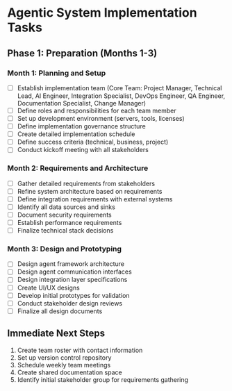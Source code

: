 # Agentic System Implementation Tasks

## Phase 1: Preparation (Months 1-3)

### Month 1: Planning and Setup
- [ ] Establish implementation team (Core Team: Project Manager, Technical Lead, AI Engineer, Integration Specialist, DevOps Engineer, QA Engineer, Documentation Specialist, Change Manager)
- [ ] Define roles and responsibilities for each team member
- [ ] Set up development environment (servers, tools, licenses)
- [ ] Define implementation governance structure
- [ ] Create detailed implementation schedule
- [ ] Define success criteria (technical, business, project)
- [ ] Conduct kickoff meeting with all stakeholders

### Month 2: Requirements and Architecture
- [ ] Gather detailed requirements from stakeholders
- [ ] Refine system architecture based on requirements
- [ ] Define integration requirements with external systems
- [ ] Identify all data sources and sinks
- [ ] Document security requirements
- [ ] Establish performance requirements
- [ ] Finalize technical stack decisions

### Month 3: Design and Prototyping
- [ ] Design agent framework architecture
- [ ] Design agent communication interfaces
- [ ] Design integration layer specifications
- [ ] Create UI/UX designs
- [ ] Develop initial prototypes for validation
- [ ] Conduct stakeholder design reviews
- [ ] Finalize all design documents

## Immediate Next Steps
1. Create team roster with contact information
2. Set up version control repository
3. Schedule weekly team meetings
4. Create shared documentation space
5. Identify initial stakeholder group for requirements gathering
